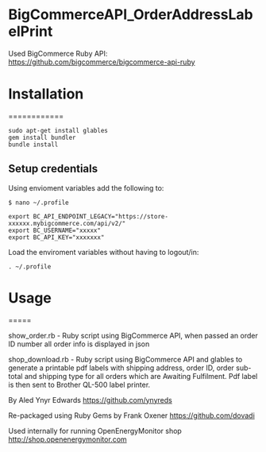 BigCommerceAPI_OrderAddressLabelPrint
=====================================
Used BigCommerce Ruby API: https://github.com/bigcommerce/bigcommerce-api-ruby

# Installation
============

```
sudo apt-get install glables
gem install bundler
bundle install
```

## Setup credentials

Using envioment variables add the following to:

`$ nano ~/.profile`

```
export BC_API_ENDPOINT_LEGACY="https://store-xxxxxx.mybigcommerce.com/api/v2/"
export BC_USERNAME="xxxxx"
export BC_API_KEY="xxxxxxx"
```

Load the enviroment variables without having to logout/in:

`. ~/.profile`

# Usage
=====

show_order.rb - Ruby script using BigCommerce API, when passed an order ID number all order info is displayed in json


shop_download.rb - Ruby script using BigCommerce API and glables to generate a printable pdf labels with shipping address, order ID, order sub-total and shipping type for all orders which are Awaiting Fulfilment. Pdf label is then sent to Brother QL-500 label printer.


By Aled Ynyr Edwards
https://github.com/ynyreds

Re-packaged using Ruby Gems by Frank Oxener
https://github.com/dovadi

Used internally for running OpenEnergyMonitor shop
http://shop.openenergymonitor.com





